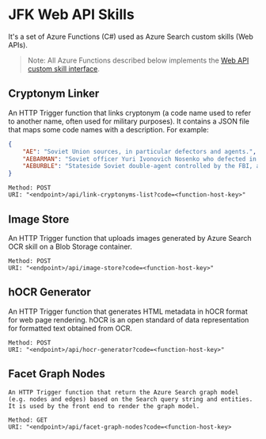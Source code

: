 # JFK Web API Skills

It's a set of Azure Functions (C#) used as Azure Search custom skills (Web APIs).

> Note: All Azure Functions described below implements the [Web API custom skill interface](https://docs.microsoft.com/en-us/azure/search/cognitive-search-custom-skill-interface#web-api-custom-skill-interface).

## Cryptonym Linker

An HTTP Trigger function that links cryptonym (a code name used to refer to another name, often used for military purposes). It contains a JSON file that maps some code names with a description. For example:

```json
{
    "AE": "Soviet Union sources, in particular defectors and agents.",
    "AEBARMAN": "Soviet officer Yuri Ivonovich Nosenko who defected in Feb 1964 with information about Oswald.",
    "AEBURBLE": "Stateside Soviet double-agent controlled by the FBI, and code-named TUMBLEWEED by the FBI. Actual name Guenter Schulz."
}
```
	
	Method: POST
	URI: "<endpoint>/api/link-cryptonyms-list?code=<function-host-key>"

## Image Store

An HTTP Trigger function that uploads images generated by Azure Search OCR skill on a Blob Storage container.
	
	Method: POST
	URI: "<endpoint>/api/image-store?code=<function-host-key>"

## hOCR Generator

An HTTP Trigger function that generates HTML metadata in hOCR format for web page rendering.
hOCR is an open standard of data representation for formatted text obtained from OCR.
	
	Method: POST
    URI: "<endpoint>/api/hocr-generator?code=<function-host-key>"

## Facet Graph Nodes

    An HTTP Trigger function that return the Azure Search graph model (e.g. nodes and edges) based on the Search query string and entities. It is used by the front end to render the graph model.
	
	Method: GET
	URI: "<endpoint>/api/facet-graph-nodes?code=<function-host-key>
